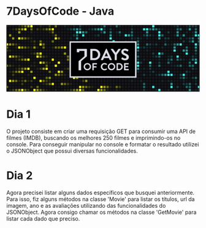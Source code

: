 # 7DaysOfCode - Java
![Logo 7DaysOfCode](/img/7days_of_code.png)

# Dia 1
O projeto consiste em criar uma requisição GET para consumir uma API de filmes (IMDB), buscando os melhores 250 filmes e imprimindo-os no console.
Para conseguir manipular no console e formatar o resultado utilizei o JSONObject que possui diversas funcionalidades.

# Dia 2
Agora precisei listar alguns dados específicos que busquei anteriormente.
Para isso, fiz alguns métodos na classe 'Movie' para listar os títulos, url da imagem, ano e as avaliações utilizando das funcionalidades do JSONObject.
Agora consigo chamar os métodos na classe 'GetMovie' para listar cada dado que preciso.


